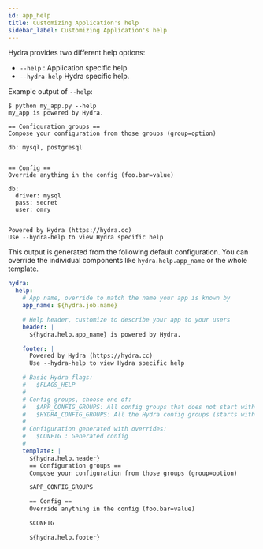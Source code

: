 ```yaml
---
id: app_help
title: Customizing Application's help
sidebar_label: Customizing Application's help
---
```

Hydra provides two different help options:
* `--help` : Application specific help
* `--hydra-help` Hydra specific help. 

Example output of `--help`:
```text
$ python my_app.py --help
my_app is powered by Hydra.

== Configuration groups ==
Compose your configuration from those groups (group=option)

db: mysql, postgresql


== Config ==
Override anything in the config (foo.bar=value)

db:
  driver: mysql
  pass: secret
  user: omry


Powered by Hydra (https://hydra.cc)
Use --hydra-help to view Hydra specific help
```

This output is generated from the following default configuration.
You can override the individual components like `hydra.help.app_name` or the whole template. 
```yaml
hydra:
  help:
    # App name, override to match the name your app is known by
    app_name: ${hydra.job.name}

    # Help header, customize to describe your app to your users
    header: |
      ${hydra.help.app_name} is powered by Hydra.

    footer: |
      Powered by Hydra (https://hydra.cc)
      Use --hydra-help to view Hydra specific help

    # Basic Hydra flags:
    #   $FLAGS_HELP
    #
    # Config groups, choose one of:
    #   $APP_CONFIG_GROUPS: All config groups that does not start with hydra/.
    #   $HYDRA_CONFIG_GROUPS: All the Hydra config groups (starts with hydra/)
    #
    # Configuration generated with overrides:
    #   $CONFIG : Generated config
    #
    template: |
      ${hydra.help.header}
      == Configuration groups ==
      Compose your configuration from those groups (group=option)

      $APP_CONFIG_GROUPS

      == Config ==
      Override anything in the config (foo.bar=value)

      $CONFIG

      ${hydra.help.footer}
```
